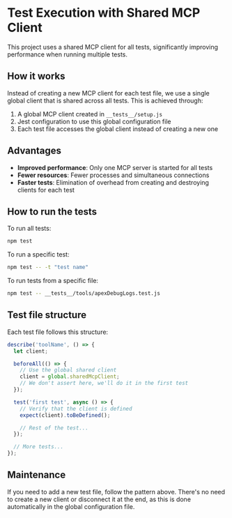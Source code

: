 # Test Execution with Shared MCP Client

This project uses a shared MCP client for all tests, significantly improving performance when running multiple tests.

## How it works

Instead of creating a new MCP client for each test file, we use a single global client that is shared across all tests. This is achieved through:

1. A global MCP client created in `__tests__/setup.js`
2. Jest configuration to use this global configuration file
3. Each test file accesses the global client instead of creating a new one

## Advantages

- **Improved performance**: Only one MCP server is started for all tests
- **Fewer resources**: Fewer processes and simultaneous connections
- **Faster tests**: Elimination of overhead from creating and destroying clients for each test

## How to run the tests

To run all tests:

```bash
npm test
```

To run a specific test:

```bash
npm test -- -t "test name"
```

To run tests from a specific file:

```bash
npm test -- __tests__/tools/apexDebugLogs.test.js
```

## Test file structure

Each test file follows this structure:

```javascript
describe('toolName', () => {
  let client;

  beforeAll(() => {
    // Use the global shared client
    client = global.sharedMcpClient;
    // We don't assert here, we'll do it in the first test
  });

  test('first test', async () => {
    // Verify that the client is defined
    expect(client).toBeDefined();

    // Rest of the test...
  });

  // More tests...
});
```

## Maintenance

If you need to add a new test file, follow the pattern above. There's no need to create a new client or disconnect it at the end, as this is done automatically in the global configuration file.